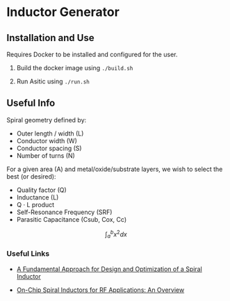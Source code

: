 # Inductor Generator

## Installation and Use

Requires Docker to be installed and configured for the user.

1. Build the docker image using `./build.sh`

2. Run Asitic using `./run.sh`


## Useful Info

Spiral geometry defined by:
- Outer length / width (L)
- Conductor width (W)
- Conductor spacing (S)
- Number of turns (N)

For a given area (A) and metal/oxide/substrate layers, we
wish to select the best (or desired):
- Quality factor (Q)
- Inductance (L)
- Q · L product
- Self-Resonance Frequency (SRF)
- Parasitic Capacitance (Csub, Cox, Cc)

$$\int_{a}^{b} x^2 dx$$


### Useful Links

 - [A Fundamental Approach for Design and Optimization
of a Spiral Inductor](https://www.davidpublisher.org/Public/uploads/Contribute/5bce8a9322551.pdf)

 - [On-Chip Spiral Inductors for RF Applications:
An Overview](http://www.jsts.org/html/journal/journal_files/2004/9/04-011.pdf)
